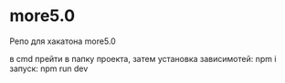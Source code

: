 # more5.0
Репо для хакатона more5.0

в cmd прейти в папку проекта, затем
установка зависимотей: npm i
запуск: npm run dev
